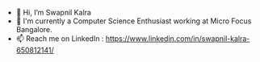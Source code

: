 - 👋 Hi, I’m Swapnil Kalra
- :eyes: I'm currently a Computer Science Enthusiast working at Micro Focus Bangalore.
- :mailbox: Reach me on LinkedIn : https://www.linkedin.com/in/swapnil-kalra-650812141/

<!---
swap2896/swap2896 is a ✨ special ✨ repository because its `README.md` (this file) appears on your GitHub profile.
You can click the Preview link to take a look at your changes.
--->
